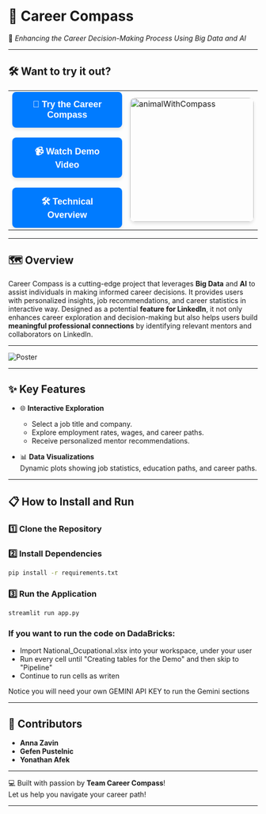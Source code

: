 # 🧭 **Career Compass**
🌟 *Enhancing the Career Decision-Making Process Using Big Data and AI*  

---
## 🛠️ **Want to try it out?**

<table>
  <tr>
    <td>
      <div style="display: flex; flex-direction: column; gap: 20px;">
        <a href="https://career-compass-3738544368441327.7.azure.databricksapps.com/#career-compass" style="text-decoration: none;">
          <button style="background-color: #007BFF; color: white; border: none; padding: 15px 30px; border-radius: 8px; font-size: 18px; font-weight: bold; cursor: pointer; box-shadow: 0 4px 6px rgba(0, 0, 0, 0.1); width: 100%;">🌟 Try the Career Compass</button>
        </a>
        <a href="https://vimeo.com/1053457943/3014490fc9?share=copy" style="text-decoration: none;">
          <button style="background-color: #007BFF; color: white; border: none; padding: 15px 30px; border-radius: 8px; font-size: 18px; font-weight: bold; cursor: pointer; box-shadow: 0 4px 6px rgba(0, 0, 0, 0.1); width: 100%;">📹 Watch Demo Video</button>
        </a>
        <a href="https://vimeo.com/1054177858/66fe4f3f9c?share=copy" style="text-decoration: none;">
          <button style="background-color: #007BFF; color: white; border: none; padding: 15px 30px; border-radius: 8px; font-size: 18px; font-weight: bold; cursor: pointer; box-shadow: 0 4px 6px rgba(0, 0, 0, 0.1); width: 100%;">🛠️ Technical Overview</button>
        </a>
      </div>
    </td>
    <td>
      <img src="https://github.com/user-attachments/assets/006facb7-fba8-4d6d-a829-6254837d63f6" alt="animalWithCompass" width="250" style="border-radius: 10px; box-shadow: 0 4px 6px rgba(0, 0, 0, 0.1);"/>
    </td>
  </tr>
</table>


---

## 🗺️ **Overview**

Career Compass is a cutting-edge project that leverages **Big Data** and **AI** to assist individuals in making informed career decisions. It provides users with personalized insights, job recommendations, and career statistics in interactive way. Designed as a potential **feature for LinkedIn**, it not only enhances career exploration and decision-making but also helps users build **meaningful professional connections** by identifying relevant mentors and collaborators on LinkedIn.

---

![Poster](https://github.com/user-attachments/assets/68b18904-cce3-4034-9997-091e3b773f0f)

---

## ✨ **Key Features**
  
- 🌐 **Interactive Exploration**  
  - Select a job title and company.
  - Explore employment rates, wages, and career paths.
  - Receive personalized mentor recommendations.

- 📊 **Data Visualizations**  
  Dynamic plots showing job statistics, education paths, and career paths.

---

## 📋 **How to Install and Run**

### 1️⃣ Clone the Repository

### 2️⃣ Install Dependencies
```bash
pip install -r requirements.txt
```

### 3️⃣ Run the Application
```bash
streamlit run app.py
```
### If you want to run the code on DadaBricks:
- Import National_Ocupational.xlsx into your workspace, under your user
- Run every cell until "Creating tables for the Demo" and then skip to "Pipeline"
- Continue to run cells as writen

Notice you will need your own GEMINI API KEY to run the Gemini sections

---

## 🌟 **Contributors**

- **Anna Zavin**  
- **Gefen Pustelnic**  
- **Yonathan Afek**  

---

💻 Built with passion by **Team Career Compass**!  
Let us help you navigate your career path!  

--- 
